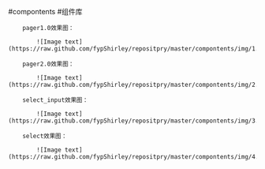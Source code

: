 #compontents
#组件库

        pager1.0效果图：

            ![Image text](https://raw.github.com/fypShirley/repositpry/master/compontents/img/1.png)

        pager2.0效果图：

            ![Image text](https://raw.github.com/fypShirley/repositpry/master/compontents/img/2.png)

        select_input效果图：

            ![Image text](https://raw.github.com/fypShirley/repositpry/master/compontents/img/3.png)

        select效果图：

            ![Image text](https://raw.github.com/fypShirley/repositpry/master/compontents/img/4.png)

